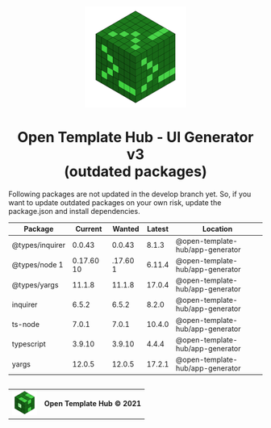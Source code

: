 <p align="center">
  <a href="https://opentemplatehub.com">
    <img src="https://raw.githubusercontent.com/open-template-hub/open-template-hub.github.io/master/assets/logo/generator/server-generator-logo.png" alt="Logo" width=200>
  </a>
</p>


<h1 align="center">
Open Template Hub - UI Generator v3
  <br/>
(outdated packages)
</h1>

Following packages are not updated in the develop branch yet. So, if you want to update outdated packages on your own risk, update the package.json and install dependencies.

| Package            | Current     | Wanted    | Latest   | Location |
| --- | --- | --- | --- | --- |
| @types/inquirer    |  0.0.43     | 0.0.43    |  8.1.3   | @open-template-hub/app-generator |
| @types/node      1 | 0.17.60  10 | .17.60  1 | 6.11.4   | @open-template-hub/app-generator |
| @types/yargs       |  11.1.8     | 11.1.8    | 17.0.4   | @open-template-hub/app-generator |
| inquirer           |   6.5.2     |  6.5.2    |  8.2.0   | @open-template-hub/app-generator |
| ts-node            |   7.0.1     |  7.0.1    | 10.4.0   | @open-template-hub/app-generator |
| typescript         |  3.9.10     | 3.9.10    |  4.4.4   | @open-template-hub/app-generator |
| yargs              |  12.0.5     | 12.0.5    | 17.2.1   | @open-template-hub/app-generator |

<table align="right"><tr><td><a href="https://opentemplatehub.com"><img src="https://raw.githubusercontent.com/open-template-hub/open-template-hub.github.io/master/assets/logo/brand-logo.png" width="50px" alt="oth"/></a></td><td><b>Open Template Hub © 2021</b></td></tr></table>

